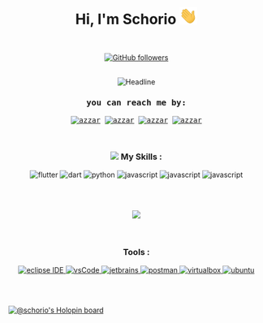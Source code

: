 <h1 align="center">Hi, I'm Schorio <img width="35" src="https://github.com/1999AZZAR/1999AZZAR/blob/main/resources/img/waving.gif"></h1><br>

<div align="center">
  
[![GitHub followers](https://img.shields.io/github/followers/schorio.svg?style=social&label=Followers)](https://github.com/schorio?tab=followers)

<br><img src="https://readme-typing-svg.herokuapp.com?color=%236FDA44&size=32&center=true&vCenter=true&width=600&height=50&lines=De+karakory+ma+zany;Ino+feeling;Ino+passe" alt="Headline" />

  
</div>

<div>
  <samp>
    <h3 align="center">you can reach me by:</h3>
    <p align="center">
      <a href="https://fb.com/schoriio" target="blank"><img align="center"
         src="https://img.shields.io/badge/facebook-4267B2.svg?style=for-the-badge&logo=facebook&logoColor=white"
         alt="azzar" height="30"/></a>
      <a href="https://instagram.com/_offbadz" target="blank"><img align="center"
         src="https://img.shields.io/badge/instagram-%23E4405F.svg?style=for-the-badge&logo=Instagram&logoColor=white"
         alt="azzar" height="30"/></a>
      <a href="mailto:schorioignace@gmail.com" target="blank"><img align="center"
         src="https://img.shields.io/badge/gmail-EA4335.svg?style=for-the-badge&logo=gmail&logoColor=white"
         alt="azzar" height="30"/></a>
      <a href="https://www.linkedin.com/in/schorio" target="blank"><img align="center"
         src="https://img.shields.io/badge/linkedin-EA4135.svg?style=for-the-badge&logo=linkedin&logoColor=white"
         alt="azzar" height="30"/></a>
    </p>
  </samp>
</div>



<br>
<h3 align="center"><img src = "https://media2.giphy.com/media/QssGEmpkyEOhBCb7e1/giphy.gif?cid=ecf05e47a0n3gi1bfqntqmob8g9aid1oyj2wr3ds3mg700bl&rid=giphy.gif" width = 22px> My Skills : </h3>
<p align="center">
<img src="https://cdn.jsdelivr.net/gh/devicons/devicon/icons/flutter/flutter-original.svg" alt="flutter" width="45" height="45"/> 
<img src="https://cdn.jsdelivr.net/gh/devicons/devicon/icons/dart/dart-original.svg" alt="dart" width="45" height="45"/>
<img src="https://cdn.jsdelivr.net/gh/devicons/devicon/icons/python/python-original.svg" alt="python" width="45" height="45"/>
<img src="https://cdn.jsdelivr.net/gh/devicons/devicon/icons/java/java-original.svg" alt="javascript" width="45" height="45"/>
<img src="https://cdn.jsdelivr.net/gh/devicons/devicon/icons/php/php-original.svg" alt="javascript" width="45" height="45"/>
<img src="https://cdn.jsdelivr.net/gh/devicons/devicon/icons/javascript/javascript-original.svg" alt="javascript" width="45" height="45"/>
</p>
<br><br>

<p align="center">
  <a href="https://github.com/schorio/">
  <img width="60%" src="https://github-readme-streak-stats.herokuapp.com/?user=schorio&theme=radical&hide_border=true" />
  </a>
</p><br>


<h3 align="center">Tools :</h3>
<p align="center"> 
  <a href="https://eclipse.org" target="_blank">
    <img src="https://img.shields.io/badge/eclipse-2C2255.svg?style=for-the-badge&logo=eclipse&logoColor=white" alt="eclipse IDE"/> 
  </a>
  <a href="https://code.visualstudio.com/" target="_blank">
    <img src="https://img.shields.io/badge/vscode-007ACC.svg?style=for-the-badge&logo=visualstudiocode&logoColor=white" alt="vsCode"/> 
  </a>
  <a href="https://www.apachefriends.org/" target="_blank">
    <img src="https://img.shields.io/badge/xampp-000000.svg?style=for-the-badge&logo=xampp&logoColor=white" alt="jetbrains" />
  </a>
  <a href="https://developer.android.com" target="_blank"> 
    <img src="https://img.shields.io/badge/androidstudio-green.svg?style=for-the-badge&logo=androidstudio&logoColor=white" alt="postman"/>
  </a>
  <a href="https://www.google.fr/intl/fr/chrome/" target="_blank">
    <img src="https://img.shields.io/badge/googlechrome-183A61.svg?style=for-the-badge&logo=googlechrome&logoColor=white"
      alt="virtualbox"/>
  </a>
  <a href="https://ubuntu.com/" target="_blank"> 
    <img src="https://img.shields.io/badge/ubuntu-E95420.svg?style=for-the-badge&logo=ubuntu&logoColor=white" alt="ubuntu"/>
  </a>
</p><br><br>


[![@schorio's Holopin board](https://holopin.io/api/user/board?user=schorio)](https://holopin.io/@schorio)


<!---
schorio/schorio is a ✨ special ✨ repository because its `README.md` (this file) appears on your GitHub profile.
You can click the Preview link to take a look at your changes.
--->
